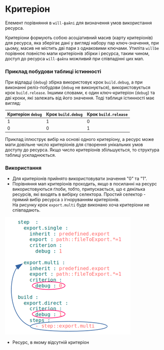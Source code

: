 # Критеріон

Елемент порівняння в `will-файлі` для визначення умов використання ресурса.  

Критеріони формують собою асоціативний масив (карту критеріонів) для ресурса, яка зберігає дані у вигляді набору пар ключ-значення, при цьому, масив не містить дві пари з однаковими ключами. Утилiта `willbe` порівнює повністю мапи критеріонів збірки і ресурса, таким чином, доступ до ресурса `will-файла` можливий при співпадінні цих мап.     

### Приклад побудови таблиці істинності
При відладці (`debug`) збірка використовує крок `build.debug`, а при виконанні реліз-побудови (`debug` не виконується), використовується крок `build.release`.  Іншими словами, є один ключ-критеріон (`debug`) та дві кроки, які залежать від його значення. Тоді таблиця істинності має вигляд:  

| Критеріон `debug` | Крок `build.debug` | Крок `build.release` |
|-------------------|--------------------|----------------------|
| 1                 | 1                  | 0                    |
| 0                 | 0                  | 1                    |

Приклад іллюструє вибір на основі одного критеріону, а ресурс може мати довільне число критеріонів для створення унікальних умов доступу до ресурса. Якщо число критеріонів збільшується, то структура таблиці ускладнюється.  

### Використання  
- Для критеріонів прийнято використовувати значення "0" та "1".
- Порівняння мап критеріонів проходить, якщо в посиланні на ресурс використовуються ґлоби, тобто, припускається, що є декілька ресурсів, які входять в вибірку селектора. Простий селектор - прямий вибір ресурса з ігноруванням критеріонів.  
На рисунку крок `export.multi` буде виконано хоча критеріони не співпадають.

![direct.selector.png](./Images/direct.selector.png)  

- Ресурс, в якому відсутній критеріон
